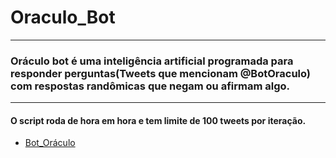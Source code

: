 # Oraculo_Bot

-----

### Oráculo bot é uma inteligência artificial programada para responder perguntas(Tweets que mencionam @BotOraculo) com respostas randômicas que negam ou afirmam algo.

-----

#### O script roda de hora em hora e tem limite de 100 tweets por iteração.

- [Bot_Oráculo](https://twitter.com/BotOraculo)
